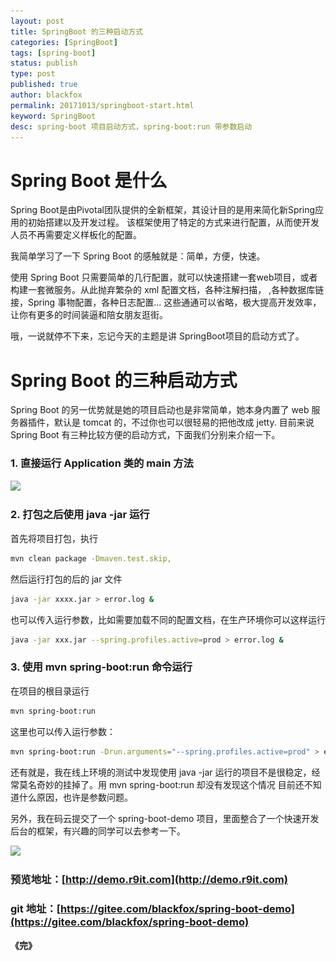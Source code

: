 ```yaml
---
layout: post
title: SpringBoot 的三种启动方式
categories: [SpringBoot]
tags: [spring-boot]
status: publish
type: post
published: true
author: blackfox
permalink: 20171013/springboot-start.html 
keyword: SpringBoot
desc: spring-boot 项目启动方式，spring-boot:run 带参数启动
---
```


Spring Boot 是什么
=======
Spring Boot是由Pivotal团队提供的全新框架，其设计目的是用来简化新Spring应用的初始搭建以及开发过程。
该框架使用了特定的方式来进行配置，从而使开发人员不再需要定义样板化的配置。

我简单学习了一下 Spring Boot 的感触就是：简单，方便，快速。

使用 Spring Boot 只需要简单的几行配置，就可以快速搭建一套web项目，或者构建一套微服务。从此抛弃繁杂的 xml 配置文档，各种注解扫描，
,各种数据库链接，Spring 事物配置，各种日志配置... 这些通通可以省略，极大提高开发效率，让你有更多的时间装逼和陪女朋友逛街。

哦，一说就停不下来，忘记今天的主题是讲 SpringBoot项目的启动方式了。

Spring Boot 的三种启动方式
=======
Spring Boot 的另一优势就是她的项目启动也是非常简单，她本身内置了 web 服务器插件，默认是 tomcat 的，不过你也可以很轻易的把他改成 jetty.
目前来说Spring Boot 有三种比较方便的启动方式，下面我们分别来介绍一下。

### 1. 直接运行 Application 类的 main 方法
<img class="img-view" data-src="/images/2017/10/spring-boot-start-1.png" src="/images/1px.png" />

### 2. 打包之后使用 java -jar 运行
首先将项目打包，执行

```bash
mvn clean package -Dmaven.test.skip,
```
然后运行打包的后的 jar 文件

```bash
java -jar xxxx.jar > error.log &
```
也可以传入运行参数，比如需要加载不同的配置文档，在生产环境你可以这样运行

```bash
java -jar xxx.jar --spring.profiles.active=prod > error.log &
```

### 3. 使用 mvn spring-boot:run 命令运行
在项目的根目录运行

```bash 
mvn spring-boot:run 
```
这里也可以传入运行参数：

```bash
mvn spring-boot:run -Drun.arguments="--spring.profiles.active=prod" > error.log &
```

还有就是，我在线上环境的测试中发现使用 java -jar 运行的项目不是很稳定，经常莫名奇妙的挂掉了。用 mvn spring-boot:run 却没有发现这个情况
目前还不知道什么原因，也许是参数问题。

另外，我在码云提交了一个 spring-boot-demo 项目，里面整合了一个快速开发后台的框架，有兴趣的同学可以去参考一下。

<img class="img-view" data-src="/images/2017/10/spring-boot-start-2.png" src="/images/1px.png" />

### 预览地址：[http://demo.r9it.com](http://demo.r9it.com)

### git 地址：[https://gitee.com/blackfox/spring-boot-demo](https://gitee.com/blackfox/spring-boot-demo)


<strong>《完》</strong>





